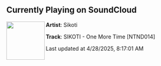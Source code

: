 ## Currently Playing on SoundCloud

[<img align="left" width="100" src="https://i1.sndcdn.com/artworks-vDF2sgooCZczmyXT-JObQpg-t500x500.jpg">](https://soundcloud.com/999999999music/sikoti-one-more-time-ntnd014)

**Artist**: Sikoti 

**Track**: SIKOTI - One More Time [NTND014]

Last updated at 4/28/2025, 8:17:01 AM
